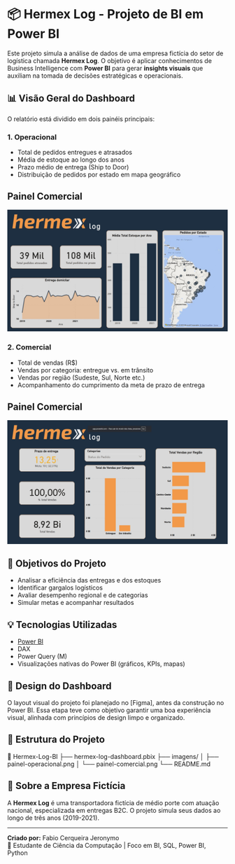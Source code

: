 # 📦 Hermex Log - Projeto de BI em Power BI

Este projeto simula a análise de dados de uma empresa fictícia do setor de logística chamada **Hermex Log**. O objetivo é aplicar conhecimentos de Business Intelligence com **Power BI** para gerar **insights visuais** que auxiliam na tomada de decisões estratégicas e operacionais.

## 📊 Visão Geral do Dashboard

O relatório está dividido em dois painéis principais:

### 1. Operacional
- Total de pedidos entregues e atrasados
- Média de estoque ao longo dos anos
- Prazo médio de entrega (Ship to Door)
- Distribuição de pedidos por estado em mapa geográfico

## Painel Comercial
<img src="imagens/painel-operacional.jpg" alt="Dashboard Logística Power BI" width="600"/>

### 2. Comercial
- Total de vendas (R$)
- Vendas por categoria: entregue vs. em trânsito
- Vendas por região (Sudeste, Sul, Norte etc.)
- Acompanhamento do cumprimento da meta de prazo de entrega

## Painel Comercial
<img src="imagens/painel-comercial.jpg" alt="Dashboard Logística Power BI" width="600"/>

## 🧠 Objetivos do Projeto

- Analisar a eficiência das entregas e dos estoques
- Identificar gargalos logísticos
- Avaliar desempenho regional e de categorias
- Simular metas e acompanhar resultados

## 💡 Tecnologias Utilizadas

- [Power BI](https://powerbi.microsoft.com/)
- DAX
- Power Query (M)
- Visualizações nativas do Power BI (gráficos, KPIs, mapas)
  
## 🎨 Design do Dashboard

O layout visual do projeto foi planejado no [Figma], antes da construção no Power BI. 
Essa etapa teve como objetivo garantir uma boa experiência visual, alinhada com princípios de design limpo e organizado.

## 📁 Estrutura do Projeto

📂 Hermex-Log-BI
├── hermex-log-dashboard.pbix 
├── imagens/ 
│ ├── painel-operacional.png
│ └── painel-comercial.png
└── README.md

## 🧩 Sobre a Empresa Fictícia

A **Hermex Log** é uma transportadora fictícia de médio porte com atuação nacional, especializada em entregas B2C. 
O projeto simula seus dados ao longo de três anos (2019-2021).

---

**Criado por:** Fabio Cerqueira Jeronymo  
💼 Estudante de Ciência da Computação | Foco em BI, SQL, Power BI, Python  

